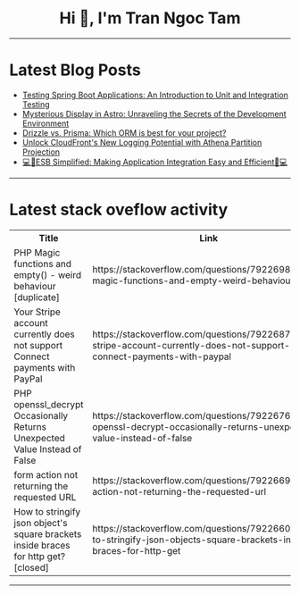 <h1 align="center">Hi 👋, I'm Tran Ngoc Tam</h1>

---

# Latest Blog Posts 
<!-- BLOG-POST-LIST:START -->
- [Testing Spring Boot Applications: An Introduction to Unit and Integration Testing](https://dev.to/igventurelli/testing-spring-boot-applications-an-introduction-to-unit-and-integration-testing-5a5n)
- [Mysterious Display in Astro: Unraveling the Secrets of the Development Environment](https://dev.to/roboword/mysterious-display-in-astro-unraveling-the-secrets-of-the-development-environment-42ne)
- [Drizzle vs. Prisma: Which ORM is best for your project?](https://dev.to/logrocket/drizzle-vs-prisma-which-orm-is-best-for-your-project-52be)
- [Unlock CloudFront&#39;s New Logging Potential with Athena Partition Projection](https://dev.to/md_zeaulhoqueshuvo_5403/unlock-cloudfronts-new-logging-potential-with-athena-partition-projection-2k6m)
- [💻🔗ESB Simplified: Making Application Integration Easy and Efficient🔗💻](https://dev.to/sushantparab/esb-simplified-making-application-integration-easy-and-efficient-2p77)
<!-- BLOG-POST-LIST:END -->

---

# Latest stack oveflow activity
<table>
  <tr><th>Title</th><th>Link</th></tr>
  <!-- STACKOVERFLOW:START --><tr><td>PHP Magic functions and empty&lpar;&rpar; - weird behaviour [duplicate]</td><td>https://stackoverflow.com/questions/79226984/php-magic-functions-and-empty-weird-behaviour</td></tr><tr><td>Your Stripe account currently does not support Connect payments with PayPal</td><td>https://stackoverflow.com/questions/79226877/your-stripe-account-currently-does-not-support-connect-payments-with-paypal</td></tr><tr><td>PHP openssl_decrypt Occasionally Returns Unexpected Value Instead of False</td><td>https://stackoverflow.com/questions/79226761/php-openssl-decrypt-occasionally-returns-unexpected-value-instead-of-false</td></tr><tr><td>form action not returning the requested URL</td><td>https://stackoverflow.com/questions/79226694/form-action-not-returning-the-requested-url</td></tr><tr><td>How to stringify json object&#39;s square brackets inside braces for http get? [closed]</td><td>https://stackoverflow.com/questions/79226606/how-to-stringify-json-objects-square-brackets-inside-braces-for-http-get</td></tr><!-- STACKOVERFLOW:END -->
</table>

---


